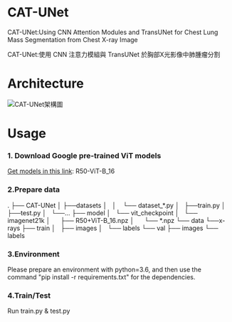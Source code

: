 # CAT-UNet
CAT-UNet:Using CNN Attention Modules and TransUNet for Chest Lung Mass Segmentation from Chest X-ray Image

CAT-UNet:使用 CNN 注意力模組與 TransUNet 於胸部X光影像中肺腫瘤分割


# Architecture 
![CAT-UNet架構圖](https://user-images.githubusercontent.com/109962468/189515819-4d99263c-6f5f-4ab1-a03b-c9d0d9a84983.PNG)

# Usage
### 1. Download Google pre-trained ViT models ### 
[Get models in this link](https://console.cloud.google.com/storage/browser/vit_models;tab=objects?prefix=&forceOnObjectsSortingFiltering=false): R50-ViT-B_16


### 2.Prepare data ###
.
├── CAT-UNet
│   ├──datasets
│   │       └── dataset_*.py
│   ├──train.py
│   ├──test.py
│   └──...
├── model
│   └── vit_checkpoint
│       └── imagenet21k
│           ├── R50+ViT-B_16.npz
│           └── *.npz
└── data
    └──x-rays
        ├── train
        │   ├── images
        │   └── labels
        └── val
            ├── images
            └── labels

            
### 3.Environment ###
Please prepare an environment with python=3.6, and then use the command "pip install -r requirements.txt" for the dependencies.

### 4.Train/Test ###
Run train.py & test.py
